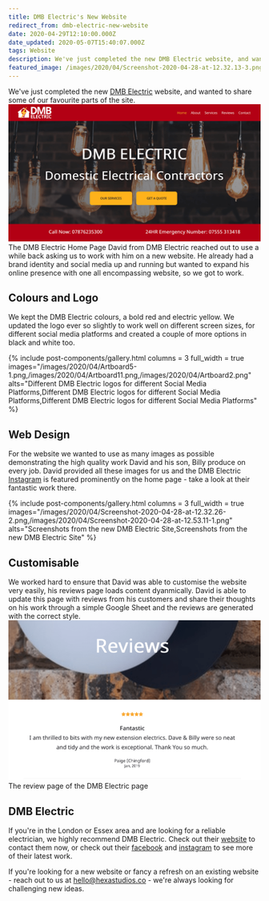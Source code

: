 ```yaml
---
title: DMB Electric's New Website
redirect_from: dmb-electric-new-website
date: 2020-04-29T12:10:00.000Z
date_updated: 2020-05-07T15:40:07.000Z
tags: Website
description: We've just completed the new DMB Electric website, and wanted to share some of our favourite parts of the site.
featured_image: /images/2020/04/Screenshot-2020-04-28-at-12.32.13-3.png
---
```


We've just completed the new [DMB Electric](https://dmbelectric.co.uk) website, and wanted to share some of our favourite parts of the site.
![](/images/2020/04/Screenshot-2020-04-28-at-12.32.13-3.png)The DMB Electric Home Page
David from DMB Electric reached out to use a while back asking us to work with him on a new website. He already had a brand identity and social media up and running but wanted to expand his online presence with one all encompassing website, so we got to work.

## Colours and Logo 

We kept the DMB Electric colours, a bold red and electric yellow. We updated the logo ever so slightly to work well on different screen sizes, for different social media platforms and created a couple of more options in black and white too.


{% include post-components/gallery.html
	columns = 3
	full_width = true
	images="/images/2020/04/Artboard5-1.png,/images/2020/04/Artboard11.png,/images/2020/04/Artboard2.png"
	alts="Different DMB Electric logos for different Social Media Platforms,Different DMB Electric logos for different Social Media Platforms,Different DMB Electric logos for different Social Media Platforms"
%}


## Web Design

For the website we wanted to use as many images as possible demonstrating the high quality work David and his son, Billy produce on every job. David provided all these images for us and the DMB Electric [Instagram](https://www.instagram.com/dmb_electric/) is featured prominently on the home page - take a look at their fantastic work there.


{% include post-components/gallery.html
	columns = 3
	full_width = true
	images="/images/2020/04/Screenshot-2020-04-28-at-12.32.26-2.png,/images/2020/04/Screenshot-2020-04-28-at-12.53.11-1.png"
	alts="Screenshots from the new DMB Electric Site,Screenshots from the new DMB Electric Site"
%}

## Customisable

We worked hard to ensure that David was able to customise the website very easily, his reviews page loads content dyanmically. David is able to update this page with reviews from his customers and share their thoughts on his work through a simple Google Sheet and the reviews are generated with the correct style. 
![](/images/2020/04/Screenshot-2020-04-28-at-12.33.22-1-.png)
The review page of the DMB Electric page

## DMB Electric

If you're in the London or Essex area and are looking for a reliable electrician, we highly recommend DMB Electric. Check out their [website](https://dmbelectric.co.uk) to contact them now, or check out their [facebook](https://www.facebook.com/dmbelectric1/) and [instagram](https://www.instagram.com/dmb_electric/) to see more of their latest work.

If you're looking for a new website or fancy a refresh on an existing website - reach out to us at hello@hexastudios.co - we're always looking for challenging new ideas.
